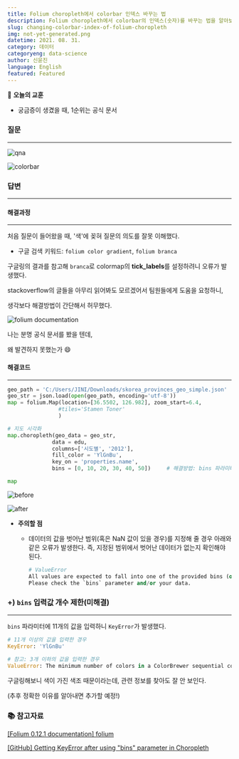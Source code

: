 ```yaml
---
title: Folium choropleth에서 colorbar 인덱스 바꾸는 법
description: Folium choropleth에서 colorbar의 인덱스(숫자)를 바꾸는 법을 알아보자.
slug: changing-colorbar-index-of-folium-choropleth
img: not-yet-generated.png
datetime: 2021. 08. 31.
category: 데이터
categoryeng: data-science
author: 신윤진
language: English
featured: Featured
---
```




📌 **오늘의 교훈**

- 궁금증이 생겼을 때, 1순위는 공식 문서





### 질문

---

![qna](/changing-colorbar-index-of-Folium-choropleth/01.png)

![colorbar](/changing-colorbar-index-of-Folium-choropleth/01_bar.png)





### 답변

---

#### 해결과정

---

처음 질문이 들어왔을 때, '색'에 꽂혀 질문의 의도를 잘못 이해했다.

- 구글 검색 키워드: `folium color gradient`, `folium branca`





구글링의 결과를 참고해 `branca`로 colormap의 **tick_labels**를 설정하려니 오류가 발생했다.

stackoverflow의 글들을 아무리 읽어봐도 모르겠어서 팀원들에게 도움을 요청하니,

생각보다 해결방법이 간단해서 허무했다.





![folium documentation](/changing-colorbar-index-of-Folium-choropleth/02.png)

나는 분명 공식 문서를 봤을 텐데,

왜 발견하지 못했는가 😄





#### 해결코드

---

```python
geo_path = 'C:/Users/JINI/Downloads/skorea_provinces_geo_simple.json'
geo_str = json.load(open(geo_path, encoding='utf-8'))
map = folium.Map(location=[36.5502, 126.982], zoom_start=6.4,
                #tiles='Stamen Toner' 
                )

# 지도 시각화
map.choropleth(geo_data = geo_str,
              data = edu,
              columns=['시도별', '2012'],
              fill_color = 'YlGnBu',
              key_on = 'properties.name',
              bins = [0, 10, 20, 30, 40, 50])     # 해결방법: bins 파라미터 설정

map
```





![before](/changing-colorbar-index-of-Folium-choropleth/03_b.png)

![after](/changing-colorbar-index-of-Folium-choropleth/03_a.png)

- **주의할 점**

  - 데이터의 값을 벗어난 범위(혹은 NaN 값이 있을 경우)를 지정해 줄 경우 아래와 같은 오류가 발생한다. 즉, 지정된 범위에서 벗어난 데이터가 없는지 확인해야 된다.

    ```python
    # ValueError
    All values are expected to fall into one of the provided bins (or to be Nan).
    Please check the `bins` parameter and/or your data.
    ```





### +) `bins` 입력값 개수 제한(미해결)

---

`bins` 파라미터에 11개의 값을 입력하니 `KeyError`가 발생했다.

```python
# 11개 이상의 값을 입력한 경우
KeyError: 'YlGnBu'
    
# 참고: 3개 이하의 값을 입력한 경우
ValueError: The minimum number of colors in a ColorBrewer sequential color series is 3
```





구글링해보니 색이 가진 색조 때문이라는데, 관련 정보를 찾아도 잘 안 보인다.

(추후 정확한 이유를 알아내면 추가할 예정!)





### 📚 참고자료

[[Folium 0.12.1 documentation] folium](https://python-visualization.github.io/folium/modules.html)

[[GitHub] Getting KeyError after using "bins" parameter in Choropleth](https://github.com/python-visualization/folium/issues/1254)

